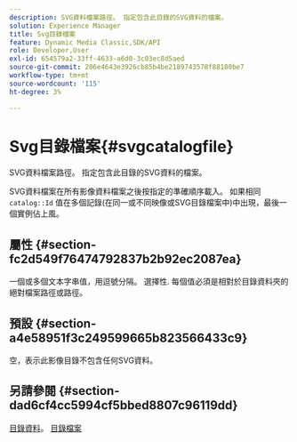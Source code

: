 ```yaml
---
description: SVG資料檔案路徑。 指定包含此目錄的SVG資料的檔案。
solution: Experience Manager
title: Svg目錄檔案
feature: Dynamic Media Classic,SDK/API
role: Developer,User
exl-id: 654579a2-33ff-4633-a6d0-3c03ec8d5aed
source-git-commit: 206e4643e3926cb85b4be2189743578f88180be7
workflow-type: tm+mt
source-wordcount: '115'
ht-degree: 3%

---
```


# Svg目錄檔案{#svgcatalogfile}

SVG資料檔案路徑。 指定包含此目錄的SVG資料的檔案。

SVG資料檔案在所有影像資料檔案之後按指定的準確順序載入。 如果相同 `catalog::Id` 值在多個記錄(在同一或不同映像或SVG目錄檔案中)中出現，最後一個實例佔上風。

## 屬性 {#section-fc2d549f76474792837b2b92ec2087ea}

一個或多個文本字串值，用逗號分隔。 選擇性. 每個值必須是相對於目錄資料夾的絕對檔案路徑或路徑。

## 預設 {#section-a4e58951f3c249599665b823566433c9}

空，表示此影像目錄不包含任何SVG資料。

## 另請參閱 {#section-dad6cf4cc5994cf5bbed8807c96119dd}

[目錄資料](../../../../../is-api/image-catalog/image-serving-api-ref/c-image-catalog-reference/c-overview/c-catalog-data-fields/c-catalog-data-fields.md#concept-b19581028ec44f98b9f5943624403d29)。 [目錄檔案](../../../../../is-api/image-catalog/image-serving-api-ref/c-image-catalog-reference/c-attributes-reference/r-catalogfile.md#reference-16498bb4cb33458697c1ab002ea8db79)
